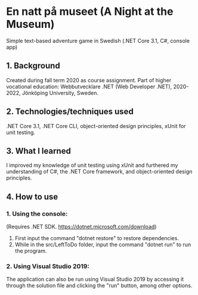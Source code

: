 # En natt på museet (A Night at the Museum)
Simple text-based adventure game in Swedish (.NET Core 3.1, C#, console app)

## 1. Background

Created during fall term 2020 as course assignment. Part of higher vocational education: Webbutvecklare .NET (Web Developer .NET), 2020-2022, Jönköping University, Sweden.  

## 2. Technologies/techniques used

.NET Core 3.1, .NET Core CLI, object-oriented design principles,
xUnit for unit testing. 

## 3. What I learned

I improved my knowledge of unit testing using xUnit and furthered my understanding of C#, the
.NET Core framework, and object-oriented design principles. 

## 4. How to use

### 1. Using the console:

(Requires .NET SDK. https://dotnet.microsoft.com/download)

1. First input the command "dotnet restore" to restore dependencies.
2. While in the src/LeftToDo folder, input the command "dotnet run" to run the program.

### 2. Using Visual Studio 2019:

The application can also be run using Visual Studio 2019 by accessing it through the solution file and clicking the "run" button, among other options.